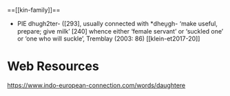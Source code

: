 ==[[kin-family]]==


- PIE dhugh2ter- ([293], usually connected with *dheu̯gh- ‘make useful, prepare; give milk’ [240] whence either ‘female servant’ or ‘suckled one’ or ‘one who will suckle’, Tremblay (2003: 86) [[klein-et2017-20]]


# Web Resources
https://www.indo-european-connection.com/words/daughtere